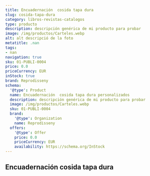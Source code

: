 ```yaml
---
title: Encuadernación  cosida tapa dura
slug: cosida-tapa-dura
category: libros-revistas-catalogos
type: producto
description: descripción genérica de mi producto para probar
image: /img/productos/Carteles.webp
alt: alt descripció de la foto
metatitle: .nan
tags:
- nan
navigation: true
sku: 01-PUBLI-0004
price: 0.0
priceCurrency: EUR
inStock: true
brand: Reprodisseny
schema:
  '@type': Product
  name: Encuadernación  cosida tapa dura personalizados
  description: descripción genérica de mi producto para probar
  image: /img/productos/Carteles.webp
  sku: 01-PUBLI-0004
  brand:
    '@type': Organization
    name: Reprodisseny
  offers:
    '@type': Offer
    price: 0.0
    priceCurrency: EUR
    availability: https://schema.org/InStock
---
```


## Encuadernación  cosida tapa dura

